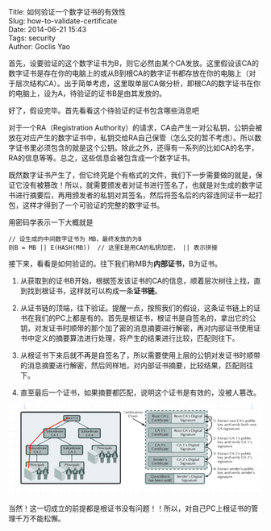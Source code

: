 Title: 如何验证一个数字证书的有效性  
Slug: how-to-validate-certificate  
Date: 2014-06-21 15:43  
Tags: security  
Author: Goclis Yao  


首先，设要验证的这个数字证书为B，则它必然由某个CA发放。这里假设该CA的数字证书是存在你的电脑上的或从B到根CA的数字证书都存放在你的电脑上（对于层次结构CA）。出于简单考虑，这里取单层CA做分析，即根CA的数字证书在你的电脑上，设为A，待验证的证书B是由其发放的。

好了，假设完毕。首先看看这个待验证的证书包含哪些消息吧

对于一个RA（Registration Authority）的请求，CA会产生一对公私钥，公钥会被放在对应产生的数字证书中，私钥交给RA自己保管（怎么交的暂不考虑）。所以数字证书里必须包含的就是这个公钥。除此之外，还得有一系列的比如CA的名字，RA的信息等等。总之，这些信息会被包含成一个数字证书。

既然数字证书产生了，但它终究是个有格式的文件，我们下一步需要做的就是，保证它没有被篡改！所以，就需要颁发者对证书进行签名了，也就是对生成的数字证书进行摘要后，再用颁发者的私钥对其签名，然后将签名后的内容连同证书一起打包，这样才得到了一个可验证的完整的数字证书。

用密码学表示一下大概就是
```
// 设生成的中间数字证书为 MB，最终发放的为B
则B = MB || E(HASH(MB))  // 这里E是用CA的私钥加密， || 表示拼接
```

接下来，看看是如何验证的。往下我们称MB为**内部证书**，B为证书。

1. 从获取到的证书B开始，根据签发该证书的CA的信息，顺着层次树往上找，直到找到根证书，这样就可以构成一条**证书链**。

2. 从证书链的顶端，往下验证。提醒一点，按照我们的假设，这条证书链上的证书在我们的PC上都是有的。首先是根证书，根证书是自签名的，拿出它的公钥，对发证书时顺带的那个加了密的消息摘要进行解密，再对内部证书使用证书中定义的摘要算法进行处理，将产生的结果进行比较，匹配则往下。

3. 从根证书下来后就不再是自签名了，所以需要使用上层的公钥对发证书时顺带的消息摘要进行解密，然后同样地，对内部证书摘要，比较结果，匹配则往下。

4. 直至最后一个证书，如果摘要都匹配，说明这个证书是有效的，没被人篡改。

![流程图](/images/certificate_chain_20140621155213.png)

当然！这一切成立的前提都是根证书没有问题！！所以，对自己PC上根证书的管理千万不能松懈。


